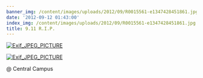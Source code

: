```yaml
---
banner_img: /content/images/uploads/2012/09/R0015561-e1347428451861.jpg
date: '2012-09-12 01:43:00'
index_img: /content/images/uploads/2012/09/R0015561-e1347428451861.jpg
title: 9.11 R.I.P.
---
```


[![](/content/images/uploads/2012/09/R0015561-e1347428451861-225x300.jpg "Exif_JPEG_PICTURE")](/content/images/uploads/2012/09/R0015561-e1347428451861.jpg)

[![](/content/images/uploads/2012/09/R0015562-e1347428484248-225x300.jpg "Exif_JPEG_PICTURE")](/content/images/uploads/2012/09/R0015562-e1347428484248.jpg)

@ Central Campus



